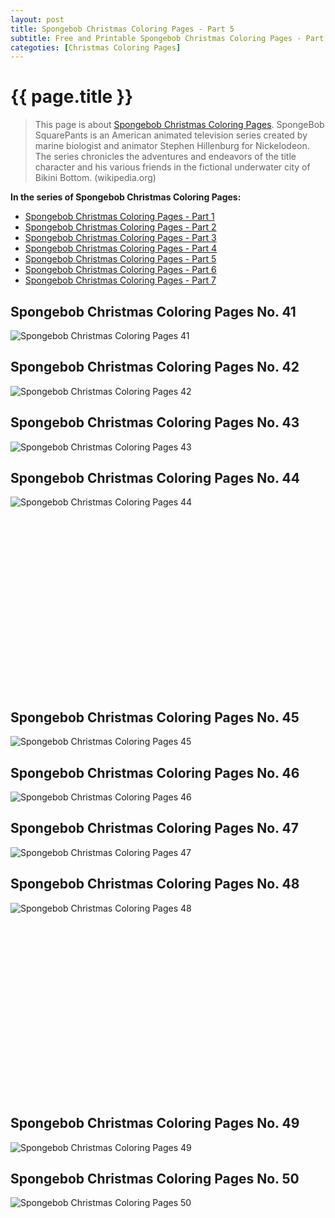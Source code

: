 ```yaml
---
layout: post
title: Spongebob Christmas Coloring Pages - Part 5
subtitle: Free and Printable Spongebob Christmas Coloring Pages - Part 5
categoties: [Christmas Coloring Pages]
---
```

{{ page.title }}
================
> This page is about [Spongebob Christmas Coloring Pages](https://hoanghabelle.github.io/). SpongeBob SquarePants is an American animated television series created by marine biologist and animator Stephen Hillenburg for Nickelodeon. The series chronicles the adventures and endeavors of the title character and his various friends in the fictional underwater city of Bikini Bottom. (wikipedia.org)

**In the series of Spongebob Christmas Coloring Pages:**

* [Spongebob Christmas Coloring Pages - Part 1](https://hoanghabelle.github.io/2017/11/12/Spongebob-Christmas-Coloring-Pages-part-1.html)
* [Spongebob Christmas Coloring Pages - Part 2](https://hoanghabelle.github.io/2017/11/12/Spongebob-Christmas-Coloring-Pages-part-2.html)
* [Spongebob Christmas Coloring Pages - Part 3](https://hoanghabelle.github.io/2017/11/12/Spongebob-Christmas-Coloring-Pages-part-3.html)
* [Spongebob Christmas Coloring Pages - Part 4](https://hoanghabelle.github.io/2017/11/12/Spongebob-Christmas-Coloring-Pages-part-4.html)
* [Spongebob Christmas Coloring Pages - Part 5](https://hoanghabelle.github.io/2017/11/12/Spongebob-Christmas-Coloring-Pages-part-5.html)
* [Spongebob Christmas Coloring Pages - Part 6](https://hoanghabelle.github.io/2017/11/12/Spongebob-Christmas-Coloring-Pages-part-6.html)
* [Spongebob Christmas Coloring Pages - Part 7](https://hoanghabelle.github.io/2017/11/12/Spongebob-Christmas-Coloring-Pages-part-7.html)
## Spongebob Christmas Coloring Pages No. 41
![Spongebob Christmas Coloring Pages 41](https://hoanghabelle.github.io/img1/Spongebob-Christmas-Coloring-Pages%20(41).jpg "Spongebob Christmas Coloring Pages 41")

## Spongebob Christmas Coloring Pages No. 42
![Spongebob Christmas Coloring Pages 42](https://hoanghabelle.github.io/img1/Spongebob-Christmas-Coloring-Pages%20(42).jpg "Spongebob Christmas Coloring Pages 42")

## Spongebob Christmas Coloring Pages No. 43
![Spongebob Christmas Coloring Pages 43](https://hoanghabelle.github.io/img1/Spongebob-Christmas-Coloring-Pages%20(43).jpg "Spongebob Christmas Coloring Pages 43")

## Spongebob Christmas Coloring Pages No. 44
![Spongebob Christmas Coloring Pages 44](https://hoanghabelle.github.io/img1/Spongebob-Christmas-Coloring-Pages%20(44).jpg "Spongebob Christmas Coloring Pages 44")

<script async src="//pagead2.googlesyndication.com/pagead/js/adsbygoogle.js"></script><!-- Texxtonly --><ins class="adsbygoogle" style="display:inline-block;width:336px;height:280px" data-ad-client="ca-pub-6753140515841889" data-ad-slot="3207852233"></ins><script>(adsbygoogle = window.adsbygoogle || []).push({}); </script>

## Spongebob Christmas Coloring Pages No. 45
![Spongebob Christmas Coloring Pages 45](https://hoanghabelle.github.io/img1/Spongebob-Christmas-Coloring-Pages%20(45).jpg "Spongebob Christmas Coloring Pages 45")

## Spongebob Christmas Coloring Pages No. 46
![Spongebob Christmas Coloring Pages 46](https://hoanghabelle.github.io/img1/Spongebob-Christmas-Coloring-Pages%20(46).jpg "Spongebob Christmas Coloring Pages 46")

## Spongebob Christmas Coloring Pages No. 47
![Spongebob Christmas Coloring Pages 47](https://hoanghabelle.github.io/img1/Spongebob-Christmas-Coloring-Pages%20(47).jpg "Spongebob Christmas Coloring Pages 47")

## Spongebob Christmas Coloring Pages No. 48
![Spongebob Christmas Coloring Pages 48](https://hoanghabelle.github.io/img1/Spongebob-Christmas-Coloring-Pages%20(48).jpg "Spongebob Christmas Coloring Pages 48")

<script async src="//pagead2.googlesyndication.com/pagead/js/adsbygoogle.js"></script><!-- Texxtonly --><ins class="adsbygoogle" style="display:inline-block;width:336px;height:280px" data-ad-client="ca-pub-6753140515841889" data-ad-slot="3207852233"></ins><script>(adsbygoogle = window.adsbygoogle || []).push({}); </script>

## Spongebob Christmas Coloring Pages No. 49
![Spongebob Christmas Coloring Pages 49](https://hoanghabelle.github.io/img1/Spongebob-Christmas-Coloring-Pages%20(49).jpg "Spongebob Christmas Coloring Pages 49")

## Spongebob Christmas Coloring Pages No. 50
![Spongebob Christmas Coloring Pages 50](https://hoanghabelle.github.io/img1/Spongebob-Christmas-Coloring-Pages%20(50).jpg "Spongebob Christmas Coloring Pages 50")

